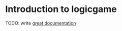# Introduction to logicgame

TODO: write [great documentation](http://jacobian.org/writing/what-to-write/)

